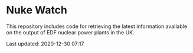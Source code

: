 # Nuke Watch

This repository includes code for retrieving the latest information available on the output of EDF nuclear power plants in the UK.

Last updated: 2020-12-30 07:17